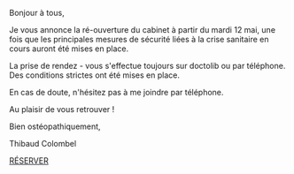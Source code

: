 Bonjour à tous,

Je vous annonce la ré-ouverture du cabinet à partir du mardi 12 mai, une fois que les principales mesures de sécurité liées à la crise sanitaire en cours auront été mises en place.

La prise de rendez - vous s'effectue toujours sur doctolib ou par téléphone. Des conditions strictes ont été mises en place.

En cas de doute, n'hésitez pas à me joindre par téléphone.

Au plaisir de vous retrouver !

Bien ostéopathiquement,

Thibaud Colombel

<a href="https://www.doctolib.fr/osteopathe/69005/thibaud-colombel">RÉSERVER</a>
